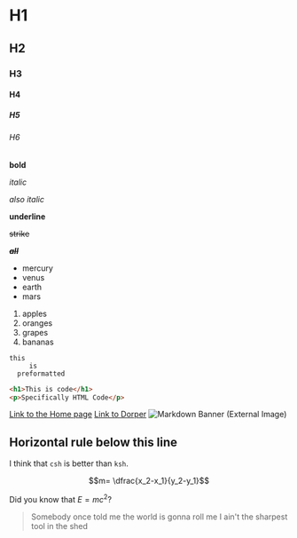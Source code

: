 # H1
## H2
### H3
#### H4
##### H5
###### H6
**bold**

*italic*

_also italic_

__underline__

~~strike~~

~~***__all__***~~

- mercury
- venus
- earth
- mars


1. apples
2. oranges
3. grapes
4. bananas

```
this
     is
  preformatted
```

```html
<h1>This is code</h1>
<p>Specifically HTML Code</p>
```

[Link to the Home page](?Home)
[Link to Dorper](https://dorper.me)
![Markdown Banner (External Image)](https://camo.githubusercontent.com/947d54f0e331bde8fd5cdf33b9e0bca1a9858192/687474703a2f2f636172676f2e64757374696e6375727469732e636f6d2f70726f6a656374732f6d646f776e2d6865616465722e706e673f34)

Horizontal rule below this line
---
I think that `csh` is better than `ksh`.

$$m=
\dfrac{x_2-x_1}{y_2-y_1}$$

Did you know that $E=mc^2$?

> Somebody once told me the world is gonna roll me
> I ain't the sharpest tool in the shed
